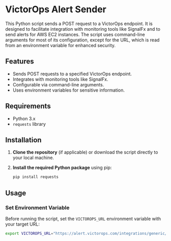 # VictorOps Alert Sender

This Python script sends a POST request to a VictorOps endpoint. It is designed to facilitate integration with monitoring tools like SignalFx and to send alerts for AWS EC2 instances. The script uses command-line arguments for most of its configuration, except for the URL, which is read from an environment variable for enhanced security.

## Features

- Sends POST requests to a specified VictorOps endpoint.
- Integrates with monitoring tools like SignalFx.
- Configurable via command-line arguments.
- Uses environment variables for sensitive information.

## Requirements

- Python 3.x
- `requests` library

## Installation

1. **Clone the repository** (if applicable) or download the script directly to your local machine.

2. **Install the required Python package** using pip:

    ```bash
    pip install requests
    ```

## Usage

### Set Environment Variable

Before running the script, set the `VICTOROPS_URL` environment variable with your target URL:

```bash
export VICTOROPS_URL="https://alert.victorops.com/integrations/generic/20131114/alert/YOUR-ENDPOINT"
